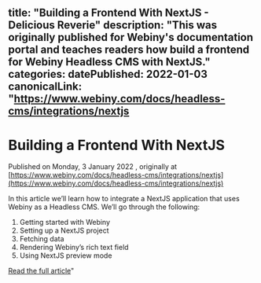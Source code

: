 title: "Building a Frontend With NextJS - Delicious Reverie"
description: "This was originally published for Webiny's documentation portal and teaches readers how build a frontend for Webiny Headless CMS with NextJS."
categories:
datePublished: 2022-01-03
canonicalLink: "https://www.webiny.com/docs/headless-cms/integrations/nextjs
---
# Building a Frontend With NextJS

Published on Monday, 3 January 2022 , originally at [https://www.webiny.com/docs/headless-cms/integrations/nextjs](https://www.webiny.com/docs/headless-cms/integrations/nextjs)

In this article we’ll learn how to integrate a NextJS application that uses Webiny as a Headless CMS. We’ll go through the following:

1.  Getting started with Webiny
2.  Setting up a NextJS project
3.  Fetching data
4.  Rendering Webiny’s rich text field
5.  Using NextJS preview mode

[Read the full article](https://www.webiny.com/docs/headless-cms/integrations/nextjs)"